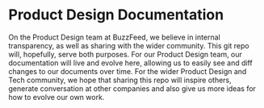 # Product Design Documentation

On the Product Design team at BuzzFeed, we believe in internal transparency, as well as sharing with the wider community. This git repo will, hopefully, serve both purposes. For our Product Design team, our documentation will live and evolve here, allowing us to easily see and diff changes to our documents over time. For the wider Product Design and Tech community, we hope that sharing this repo will inspire others, generate conversation at other companies and also give us more ideas for how to evolve our own work.
